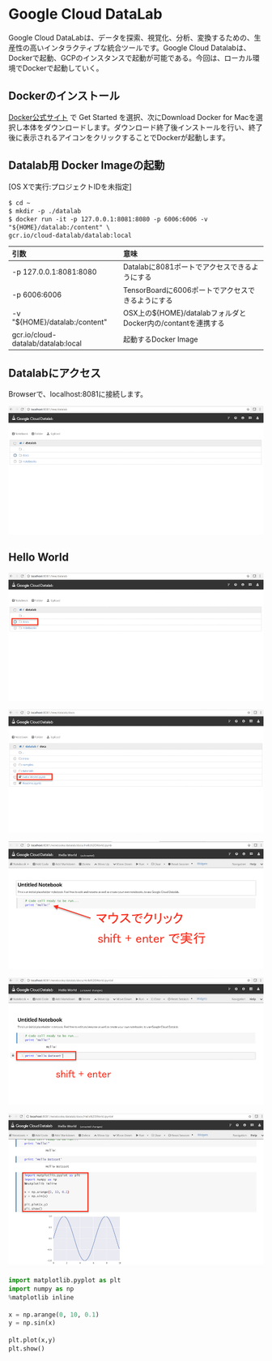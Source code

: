 # Google Cloud DataLab

Google Cloud DataLabは、データを探索、視覚化、分析、変換するための、生産性の高いインタラクティブな統合ツールです。Google Cloud Datalabは、Dockerで起動、GCPのインスタンスで起動が可能である。今回は、ローカル環境でDockerで起動していく。


## Dockerのインストール

[Docker公式サイト](https://www.docker.com/) で Get Started を選択、次にDownload Docker for Macを選択し本体をダウンロードします。ダウンロード終了後インストールを行い、終了後に表示されるアイコンをクリックすることでDockerが起動します。

## Datalab用 Docker Imageの起動

[OS Xで実行:プロジェクトIDを未指定]
```shell
$ cd ~
$ mkdir -p ./datalab
$ docker run -it -p 127.0.0.1:8081:8080 -p 6006:6006 -v "${HOME}/datalab:/content" \
gcr.io/cloud-datalab/datalab:local
```

|引数|意味|
|:--|:--|
|-p 127.0.0.1:8081:8080 | Datalabに8081ポートでアクセスできるようにする|
|-p 6006:6006|TensorBoardに6006ポートでアクセスできるようにする|
|-v "${HOME}/datalab:/content"|OSX上の${HOME}/datalabフォルダとDocker内の/contantを連携する|
|gcr.io/cloud-datalab/datalab:local|起動するDocker Image|

## Datalabにアクセス

Browserで、localhost:8081に接続します。

![](/img/datalab001.png)

## Hello World

![](/img/datalab002.png)

![](/img/datalab003.png)

![](/img/datalab004.png)

![](/img/datalab005.png)

![](/img/datalab006.png)

```python
import matplotlib.pyplot as plt
import numpy as np
%matplotlib inline

x = np.arange(0, 10, 0.1)
y = np.sin(x)

plt.plot(x,y)
plt.show()
```

